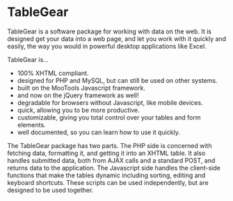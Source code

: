 

# TableGear

TableGear is a software package for working with data on the web. It is designed get your data into a web page, and let you work with it quickly and easily, the way you would in powerful desktop applications like Excel.

TableGear is...

* 100% XHTML compliant.
* designed for PHP and MySQL, but can still be used on other systems.
* built on the MooTools Javascript framework.
* and now on the jQuery framework as well!
* degradable for browsers without Javascript, like mobile devices.
* quick, allowing you to be more productive.
* customizable, giving you total control over your tables and form elements.
* well documented, so you can learn how to use it quickly.

The TableGear package has two parts. The PHP side is concerned with fetching data, formatting it, and getting it into an XHTML table. It also handles submitted data, both from AJAX calls and a standard POST, and returns data to the application. The Javascript side handles the client-side functions that make the tables dynamic including sorting, editing and keyboard shortcuts. These scripts can be used independently, but are designed to be used together.

